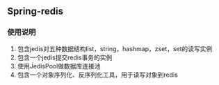 ## Spring-redis
### 使用说明

1.  包含jedis对五种数据结构list，string，hashmap，zset，set的读写实例
2.  包含一个jedis提交redis事务的实例
3.  使用JedisPool做数据库连接池
4.  包含一个对象序列化、反序列化工具，用于读写对象到redis

